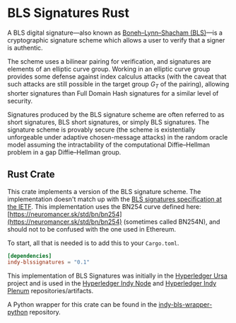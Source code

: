 # BLS Signatures Rust

A BLS digital signature—also known as [Boneh–Lynn–Shacham (BLS)]—is a
cryptographic signature scheme which allows a user to verify that a signer is
authentic.

[Boneh–Lynn–Shacham (BLS)]: https://www.semanticscholar.org/paper/Short-Signatures-from-the-Weil-Pairing-Boneh-Lynn/3c0c82f42172bc1da4acc36b656d12351bf53dae

The scheme uses a bilinear pairing for verification, and signatures are elements
of an elliptic curve group. Working in an elliptic curve group provides some
defense against index calculus attacks (with the caveat that such attacks are
still possible in the target group $G_{T}$ of the pairing), allowing shorter
signatures than Full Domain Hash signatures for a similar level of security.

Signatures produced by the BLS signature scheme are often referred to as short
signatures, BLS short signatures, or simply BLS signatures. The signature
scheme is provably secure (the scheme is existentially unforgeable under
adaptive chosen-message attacks) in the random oracle model assuming the
intractability of the computational Diffie–Hellman problem in a gap
Diffie–Hellman group.

## Rust Crate

This crate implements a version of the BLS signature scheme. The implementation
doesn't match up with the [BLS signatures specification at the IETF]. This
implementation uses the BN254 curve defined here:
[https://neuromancer.sk/std/bn/bn254](https://neuromancer.sk/std/bn/bn254)
(sometimes called BN254N), and should not to be confused with the one used in
Ethereum.

[BLS signatures specification at the IETF]: https://datatracker.ietf.org/doc/html/draft-irtf-cfrg-bls-signature-05

To start, all that is needed is to add this to your `Cargo.toml`.

```toml
[dependencies]
indy-blssignatures = "0.1"
```

This implementation of BLS Signatures was initially in the [Hyperledger Ursa]
project and is used in the [Hyperledger Indy Node] and [Hyperledger Indy Plenum]
repositories/artifacts.

A Python wrapper for this crate can be found in the [indy-bls-wrapper-python] repository.

[Hyperledger Ursa]: https://github.com/hyperledger/ursa
[Hyperledger Indy Node]: https://github.com/hyperledger/indy-node
[Hyperledger Indy Plenum]: https://github.com/hyperledger/indy-plenum
[indy-bls-wrapper-python]: https://github.com/hyperledger/indy-bls-wrapper-python
